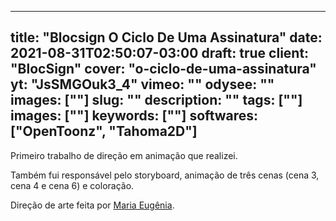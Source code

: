 
---
title: "Blocsign O Ciclo De Uma Assinatura"
date: 2021-08-31T02:50:07-03:00
draft: true
client: "BlocSign"
cover: "o-ciclo-de-uma-assinatura"
yt: "JsSMGOuk3_4"
vimeo: ""
odysee: ""
images: [""]
slug: ""
description: ""
tags: [""]
images: [""]
keywords: [""]
softwares: ["OpenToonz", "Tahoma2D"]
---

Primeiro trabalho de direção em animação que realizei.

Também fui responsável pelo storyboard, animação de três cenas (cena 3, cena 4 e cena 6) e coloração.

Direção de arte feita por [Maria Eugênia](https://instagram.com/pulebitia).
